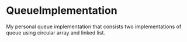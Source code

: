 QueueImplementation
===================

My personal queue implementation that consists two implementations of queue using circular array and linked list.
